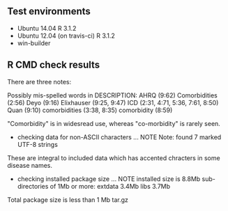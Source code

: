 ## Test environments
* Ubuntu 14.04 R 3.1.2
* Ubuntu 12.04 (on travis-ci) R 3.1.2
* win-builder

## R CMD check results

There are three notes:
 
 Possibly mis-spelled words in DESCRIPTION:
  AHRQ (9:62)
  Comorbidities (2:56)
  Deyo (9:16)
  Elixhauser (9:25, 9:47)
  ICD (2:31, 4:71, 5:36, 7:61, 8:50)
  Quan (9:10)
  comorbidities (3:38, 8:35)
  comorbidity (8:59)

"Comorbidity" is in widesread use, whereas "co-morbidity" is rarely seen.
 
 * checking data for non-ASCII characters ... NOTE
  Note: found 7 marked UTF-8 strings

These are integral to included data which has accented chracters in some disease names.
  
* checking installed package size ... NOTE
  installed size is  8.8Mb
  sub-directories of 1Mb or more:
    extdata   3.4Mb
    libs      3.7Mb

Total package size is less than 1 Mb tar.gz


